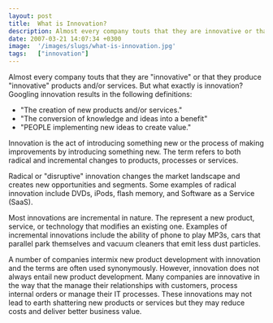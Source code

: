 ```yaml
---
layout: post
title:  What is Innovation?
description: Almost every company touts that they are innovative or that they produce innovative products and/or services. But what exactly is innovation? Googling innovation results in the following definitions- * The creation of new products and/or services. * The conversion of knowledge and ideas into a benefit  * PEOPLE implementing new ideas to create value. Innovation is the act of introducing something new or the process of making improvements by introducing something new. The term refers to both radi
date: 2007-03-21 14:07:34 +0300
image:  '/images/slugs/what-is-innovation.jpg'
tags:   ["innovation"]
---
```

<p>Almost every company touts that they are "innovative" or that they produce "innovative" products and/or services. But what exactly is innovation? Googling innovation results in the following definitions:</p>
<ul>
	<li>"The creation of new products and/or services."</li>
	<li>"The conversion of knowledge and ideas into a benefit"</li>
	<li>"PEOPLE implementing new ideas to create value."</li>
</ul>
Innovation is the act of introducing something new or the process of making improvements by introducing something new. The term refers to both radical and incremental changes to products, processes or services.
<p>Radical or "disruptive" innovation changes the market landscape and creates new opportunities and segments. Some examples of radical innovation include DVDs, iPods, flash memory, and Software as a Service (SaaS).</p>
<p>Most innovations are incremental in nature. The represent a new product, service, or technology that modifies an existing one. Examples of incremental innovations include the ability of phone to play MP3s, cars that parallel park themselves and vacuum cleaners that emit less dust particles.</p>
<p>A number of companies intermix new product development with innovation and the terms are often used synonymously. However, innovation does not always entail new product development. Many companies are innovative in the way that the manage their relationships with customers, process internal orders or manage their IT processes. These innovations may not lead to earth shattering new products or services but they may reduce costs and deliver better business value.</p>

